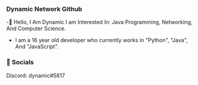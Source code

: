 ### Dynamic Network Github

-👋 Hello, I Am Dynamic I am Interested In:
Java Programming, Networking, And Computer Science.
- I am a 16 year old developer who currently works in "Python", "Java", And "JavaScript".

### 💬 Socials
Discord: dynamic#5817

<!---
DynamicNetwork/DynamicNetwork is a ✨ special ✨ repository because its `README.md` (this file) appears on your GitHub profile.
You can click the Preview link to take a look at your changes.
--->
